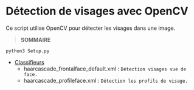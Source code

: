 # Détection de visages avec OpenCV
Ce script utilise OpenCV pour détecter les visages dans une image.

> **SOMMAIRE**
```python3
python3 Setup.py
```
+ <ins>Classifieurs</ins>
    + haarcascade_frontalface_default.xml : `Détection visages vue de face.`
    + haarcascade_profileface.xml : `Détection les profils de visage.`

